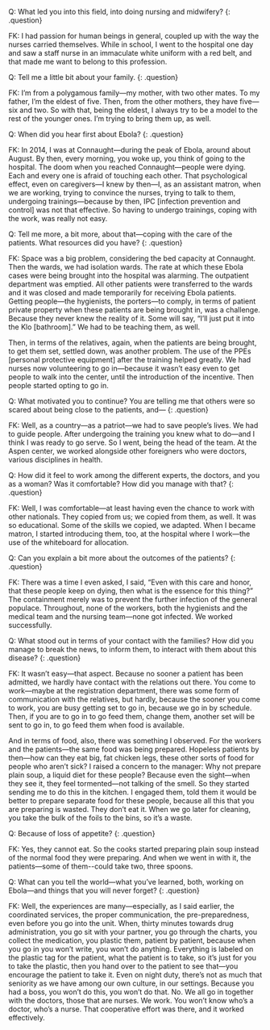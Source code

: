 Q: What led you into this field, into doing nursing and midwifery?
{: .question}

FK: I had passion for human beings in general, coupled up with the way the nurses carried themselves. While in school, I went to the hospital one day and saw a staff nurse in an immaculate white uniform with a red belt, and that made me want to belong to this profession.

Q: Tell me a little bit about your family.
{: .question}

FK: I’m from a polygamous family—my mother, with two other mates. To my father, I’m the eldest of five. Then, from the other mothers, they have five—six and two. So with that, being the eldest, I always try to be a model to the rest of the younger ones. I’m trying to bring them up, as well.

Q: When did you hear first about Ebola?
{: .question}

FK: In 2014, I was at Connaught—during the peak of Ebola, around about August. By then, every morning, you woke up, you think of going to the hospital. The doom when you reached Connaught—people were dying. Each and every one is afraid of touching each other. That psychological effect, even on caregivers—I knew by then—I, as an assistant matron, when we are working, trying to convince the nurses, trying to talk to them, undergoing trainings—because by then, IPC [infection prevention and control] was not that effective. So having to undergo trainings, coping with the work, was really not easy.

Q: Tell me more, a bit more, about that—coping with the care of the patients. What resources did you have?
{: .question}

FK: Space was a big problem, considering the bed capacity at Connaught. Then the wards, we had isolation wards. The rate at which these Ebola cases were being brought into the hospital was alarming. The outpatient department was emptied. All other patients were transferred to the wards and it was closed and made temporarily for receiving Ebola patients. Getting people—the hygienists, the porters—to comply, in terms of patient private property when these patients are being brought in, was a challenge. Because they never knew the reality of it. Some will say, “I’ll just put it into the Klo [bathroom].” We had to be teaching them, as well.

Then, in terms of the relatives, again, when the patients are being brought, to get them set, settled down, was another problem. The use of the PPEs [personal protective equipment] after the training helped greatly. We had nurses now volunteering to go in—because it wasn’t easy even to get people to walk into the center, until the introduction of the incentive. Then people started opting to go in.

Q: What motivated you to continue? You are telling me that others were so scared about being close to the patients, and—
{: .question}

FK: Well, as a country—as a patriot—we had to save people’s lives. We had to guide people. After undergoing the training you knew what to do—and I think I was ready to go serve. So I went, being the head of the team. At the Aspen center, we worked alongside other foreigners who were doctors, various disciplines in health.

Q: How did it feel to work among the different experts, the doctors, and you as a woman? Was it comfortable? How did you manage with that?
{: .question}

FK: Well, I was comfortable—at least having even the chance to work with other nationals. They copied from us; we copied from them, as well. It was so educational. Some of the skills we copied, we adapted. When I became matron, I started introducing them, too, at the hospital where I work—the use of the whiteboard for allocation.

Q: Can you explain a bit more about the outcomes of the patients?
{: .question}

FK: There was a time I even asked, I said, “Even with this care and honor, that these people keep on dying, then what is the essence for this thing?” The containment merely was to prevent the further infection of the general populace. Throughout, none of the workers, both the hygienists and the medical team and the nursing team—none got infected. We worked successfully.

Q: What stood out in terms of your contact with the families? How did you manage to break the news, to inform them, to interact with them about this disease?
{: .question}

FK: It wasn’t easy—that aspect. Because no sooner a patient has been admitted, we hardly have contact with the relations out there. You come to work—maybe at the registration department, there was some form of communication with the relatives, but hardly, because the sooner you come to work, you are busy getting set to go in, because we go in by schedule. Then, if you are to go in to go feed them, change them, another set will be sent to go in, to go feed them when food is available.

And in terms of food, also, there was something I observed. For the workers and the patients—the same food was being prepared. Hopeless patients by then—how can they eat big, fat chicken legs, these other sorts of food for people who aren’t sick? I raised a concern to the manager: Why not prepare plain soup, a liquid diet for these people? Because even the sight—when they see it, they feel tormented—not talking of the smell. So they started sending me to do this in the kitchen. I engaged them, told them it would be better to prepare separate food for these people, because all this that you are preparing is wasted. They don’t eat it. When we go later for cleaning, you take the bulk of the foils to the bins, so it’s a waste.

Q: Because of loss of appetite?
{: .question}

FK: Yes, they cannot eat. So the cooks started preparing plain soup instead of the normal food they were preparing. And when we went in with it, the patients—some of them--could take two, three spoons.

Q: What can you tell the world—what you’ve learned, both, working on Ebola—and things that you will never forget?
{: .question}

FK: Well, the experiences are many—especially, as I said earlier, the coordinated services, the proper communication, the pre-preparedness, even before you go into the unit. When, thirty minutes towards drug administration, you go sit with your partner, you go through the charts, you collect the medication, you plastic them, patient by patient, because when you go in you won’t write, you won’t do anything. Everything is labeled on the plastic tag for the patient, what the patient is to take, so it’s just for you to take the plastic, then you hand over to the patient to see that—you encourage the patient to take it. Even on night duty, there’s not as much that seniority as we have among our own culture, in our settings. Because you had a boss, you won’t do this, you won’t do that. No. We all go in together with the doctors, those that are nurses. We work. You won’t know who’s a doctor, who’s a nurse. That cooperative effort was there, and it worked effectively.
